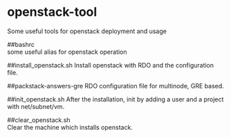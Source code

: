 openstack-tool
==============

Some useful tools for openstack deployment and usage

##bashrc  
some useful alias for openstack operation

##install_openstack.sh
Install openstack with RDO and the configuration file.

##packstack-answers-gre
RDO configuration file for multinode, GRE based.

##init_openstack.sh
After the installation, init by adding a user and a project with net/subnet/vm.

##clear_openstack.sh  
Clear the machine which installs openstack.




